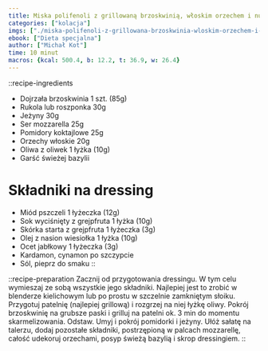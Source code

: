 ```yaml
---
title: Miska polifenoli z grillowaną brzoskwinią, włoskim orzechem i nutką bazylii
categories: ["kolacja"]
imgs: ["./miska-polifenoli-z-grillowana-brzoskwinia-wloskim-orzechem-i-nutka-bazylii-1.jpg"]
ebook: ["Dieta specjalna"]
author: ["Michał Kot"]
time: 10 minut
macros: {kcal: 500.4, b: 12.2, t: 36.9, w: 26.4}
---
```


::recipe-ingredients
- Dojrzała brzoskwinia 1 szt. (85g)
- Rukola lub roszponka 30g
- Jeżyny 30g
- Ser mozzarella 25g
- Pomidory koktajlowe 25g
- Orzechy włoskie 20g
- Oliwa z oliwek 1 łyżka (10g)
- Garść świeżej bazylii

# Składniki na dressing
- Miód pszczeli 1 łyżeczka (12g)
- Sok wyciśnięty z grejpfruta 1 łyżka (10g)
- Skórka starta z grejpfruta 1 łyżeczka (3g)
- Olej z nasion wiesiołka 1 łyżka (10g)
- Ocet jabłkowy 1 łyżeczka (3g)
- Kardamon, cynamon po szczypcie
- Sól, pieprz do smaku
::

::recipe-preparation
Zacznij od przygotowania dressingu. W tym celu wymieszaj ze sobą wszystkie jego składniki. Najlepiej jest to zrobić w blenderze kielichowym lub po prostu w szczelnie zamkniętym słoiku. Przygotuj patelnię (najlepiej grillową) i rozgrzej na niej łyżkę oliwy. Pokrój brzoskwinię na grubsze paski i grilluj na patelni ok. 3 min do momentu skarmelizowania. Odstaw. Umyj i pokrój pomidorki i jeżyny. Ułóż sałatę na talerzu, dodaj pozostałe składniki, postrzępioną w palcach mozzarellę, całość udekoruj orzechami, posyp świeżą bazylią i skrop dressingiem.
::